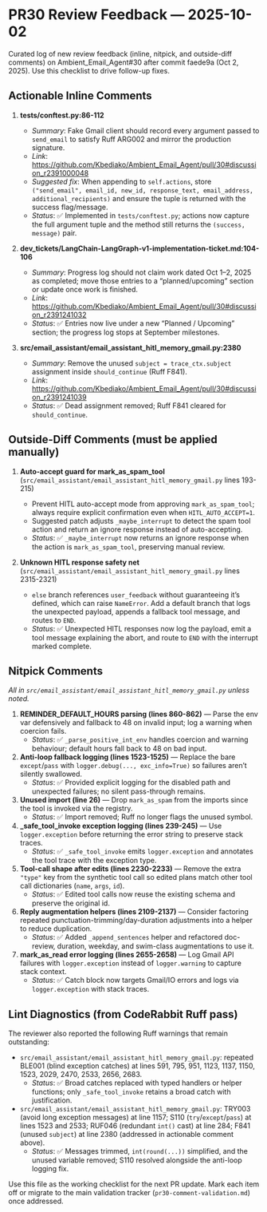 # PR30 Review Feedback — 2025-10-02

Curated log of new review feedback (inline, nitpick, and outside-diff comments) on Ambient_Email_Agent#30 after commit faede9a (Oct 2, 2025). Use this checklist to drive follow-up fixes.

## Actionable Inline Comments

1. **tests/conftest.py:86-112**  
   - *Summary*: Fake Gmail client should record every argument passed to `send_email` to satisfy Ruff ARG002 and mirror the production signature.  
   - *Link*: https://github.com/Kbediako/Ambient_Email_Agent/pull/30#discussion_r2391000048  
   - *Suggested fix*: When appending to `self.actions`, store `("send_email", email_id, new_id, response_text, email_address, additional_recipients)` and ensure the tuple is returned with the success flag/message.  
   - *Status*: ✅ Implemented in `tests/conftest.py`; actions now capture the full argument tuple and the method still returns the `(success, message)` pair.

2. **dev_tickets/LangChain-LangGraph-v1-implementation-ticket.md:104-106**  
   - *Summary*: Progress log should not claim work dated Oct 1–2, 2025 as completed; move those entries to a “planned/upcoming” section or update once work is finished.  
   - *Link*: https://github.com/Kbediako/Ambient_Email_Agent/pull/30#discussion_r2391241032  
   - *Status*: ✅ Entries now live under a new “Planned / Upcoming” section; the progress log stops at September milestones.

3. **src/email_assistant/email_assistant_hitl_memory_gmail.py:2380**  
   - *Summary*: Remove the unused `subject = trace_ctx.subject` assignment inside `should_continue` (Ruff F841).  
   - *Link*: https://github.com/Kbediako/Ambient_Email_Agent/pull/30#discussion_r2391241039  
   - *Status*: ✅ Dead assignment removed; Ruff F841 cleared for `should_continue`.

## Outside-Diff Comments (must be applied manually)

1. **Auto-accept guard for mark_as_spam_tool** (`src/email_assistant/email_assistant_hitl_memory_gmail.py` lines 193-215)  
   - Prevent HITL auto-accept mode from approving `mark_as_spam_tool`; always require explicit confirmation even when `HITL_AUTO_ACCEPT=1`.  
   - Suggested patch adjusts `_maybe_interrupt` to detect the spam tool action and return an ignore response instead of auto-accepting.  
   - *Status*: ✅ `_maybe_interrupt` now returns an ignore response when the action is `mark_as_spam_tool`, preserving manual review.

2. **Unknown HITL response safety net** (`src/email_assistant/email_assistant_hitl_memory_gmail.py` lines 2315-2321)  
   - `else` branch references `user_feedback` without guaranteeing it’s defined, which can raise `NameError`. Add a default branch that logs the unexpected payload, appends a fallback tool message, and routes to `END`.  
   - *Status*: ✅ Unexpected HITL responses now log the payload, emit a tool message explaining the abort, and route to `END` with the interrupt marked complete.

## Nitpick Comments

_All in `src/email_assistant/email_assistant_hitl_memory_gmail.py` unless noted._

1. **REMINDER_DEFAULT_HOURS parsing (lines 860-862)** — Parse the env var defensively and fallback to 48 on invalid input; log a warning when coercion fails.  
   - *Status*: ✅ `_parse_positive_int_env` handles coercion and warning behaviour; default hours fall back to 48 on bad input.
2. **Anti-loop fallback logging (lines 1523-1525)** — Replace the bare `except`/`pass` with `logger.debug(..., exc_info=True)` so failures aren’t silently swallowed.  
   - *Status*: ✅ Provided explicit logging for the disabled path and unexpected failures; no silent pass-through remains.
3. **Unused import (line 26)** — Drop `mark_as_spam` from the imports since the tool is invoked via the registry.  
   - *Status*: ✅ Import removed; Ruff no longer flags the unused symbol.
4. **_safe_tool_invoke exception logging (lines 239-245)** — Use `logger.exception` before returning the error string to preserve stack traces.  
   - *Status*: ✅ `_safe_tool_invoke` emits `logger.exception` and annotates the tool trace with the exception type.
5. **Tool-call shape after edits (lines 2230-2233)** — Remove the extra `"type"` key from the synthetic tool call so edited plans match other tool call dictionaries (`name`, `args`, `id`).  
   - *Status*: ✅ Edited tool calls now reuse the existing schema and preserve the original id.
6. **Reply augmentation helpers (lines 2109-2137)** — Consider factoring repeated punctuation-trimming/day-duration adjustments into a helper to reduce duplication.  
   - *Status*: ✅ Added `_append_sentences` helper and refactored doc-review, duration, weekday, and swim-class augmentations to use it.
7. **mark_as_read error logging (lines 2655-2658)** — Log Gmail API failures with `logger.exception` instead of `logger.warning` to capture stack context.  
   - *Status*: ✅ Catch block now targets Gmail/IO errors and logs via `logger.exception` with stack traces.

## Lint Diagnostics (from CodeRabbit Ruff pass)

The reviewer also reported the following Ruff warnings that remain outstanding:

- `src/email_assistant/email_assistant_hitl_memory_gmail.py`: repeated BLE001 (blind exception catches) at lines 591, 795, 951, 1123, 1137, 1150, 1523, 2029, 2470, 2533, 2656, 2683.  
   - *Status*: ✅ Broad catches replaced with typed handlers or helper functions; only `_safe_tool_invoke` retains a broad catch with justification.  
- `src/email_assistant/email_assistant_hitl_memory_gmail.py`: TRY003 (avoid long exception messages) at line 1157; S110 (`try`/`except`/`pass`) at lines 1523 and 2533; RUF046 (redundant `int()` cast) at line 284; F841 (unused `subject`) at line 2380 (addressed in actionable comment above).  
   - *Status*: ✅ Messages trimmed, `int(round(...))` simplified, and the unused variable removed; S110 resolved alongside the anti-loop logging fix.

Use this file as the working checklist for the next PR update. Mark each item off or migrate to the main validation tracker (`pr30-comment-validation.md`) once addressed.
